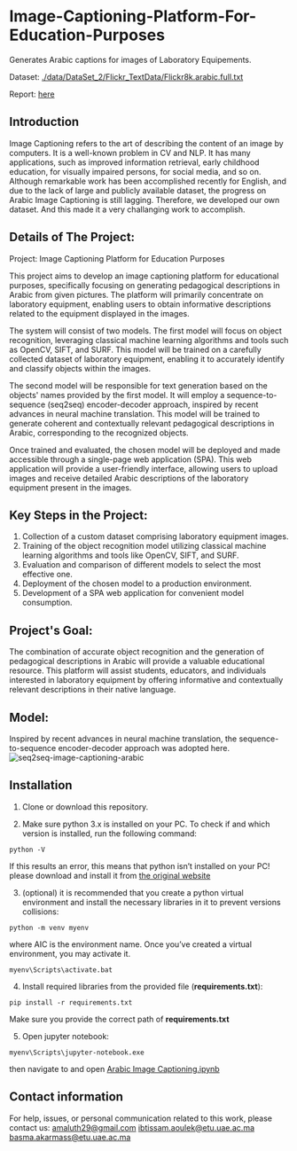 # Image-Captioning-Platform-For-Education-Purposes
Generates Arabic captions for images of Laboratory Equipements.


Dataset: [./data/DataSet_2/Flickr_TextData/Flickr8k.arabic.full.txt](./data/DataSet_2/Flickr_TextData/Flickr8k.arabic.full.txt)

Report: [here]()

## Introduction
Image Captioning refers to the art of describing the content of an image by computers. It is a well-known problem in CV and NLP. It has many applications, such as improved information retrieval, early childhood education, for visually impaired persons, for social media, and so on. Although remarkable work has been accomplished recently for English, and due to the lack of large and publicly available dataset, the progress on Arabic Image Captioning is still lagging. Therefore, we developed our own dataset. And this made it a very challanging work to accomplish.

## Details of The Project:

Project: Image Captioning Platform for Education Purposes

This project aims to develop an image captioning platform for educational purposes, specifically focusing on generating pedagogical descriptions in Arabic from given pictures. The platform will primarily concentrate on laboratory equipment, enabling users to obtain informative descriptions related to the equipment displayed in the images.

The system will consist of two models. The first model will focus on object recognition, leveraging classical machine learning algorithms and tools such as OpenCV, SIFT, and SURF. This model will be trained on a carefully collected dataset of laboratory equipment, enabling it to accurately identify and classify objects within the images.

The second model will be responsible for text generation based on the objects' names provided by the first model. It will employ a sequence-to-sequence (seq2seq) encoder-decoder approach, inspired by recent advances in neural machine translation. This model will be trained to generate coherent and contextually relevant pedagogical descriptions in Arabic, corresponding to the recognized objects.

Once trained and evaluated, the chosen model will be deployed and made accessible through a single-page web application (SPA). This web application will provide a user-friendly interface, allowing users to upload images and receive detailed Arabic descriptions of the laboratory equipment present in the images.

## Key Steps in the Project:

1. Collection of a custom dataset comprising laboratory equipment images.
2. Training of the object recognition model utilizing classical machine learning algorithms and tools like OpenCV, SIFT, and SURF.
3. Evaluation and comparison of different models to select the most effective one.
4. Deployment of the chosen model to a production environment.
5. Development of a SPA web application for convenient model consumption.

## Project's Goal:
The combination of accurate object recognition and the generation of pedagogical descriptions in Arabic will provide a valuable educational resource. This platform will assist students,    educators, and individuals interested in laboratory equipment by offering informative and contextually relevant descriptions in their native language.

## Model:

Inspired by recent advances in neural machine translation, the sequence-to-sequence encoder-decoder approach was adopted here.
![seq2seq-image-captioning-arabic](https://user-images.githubusercontent.com/9033365/50055387-e3ab9980-0156-11e9-859f-dce71314777a.png)


## Installation
1. Clone or download this repository.

2. Make sure python 3.x is installed on your PC. To check if and which version is installed, run the following command:
```
python -V
```
If this results an error, this means that python isn’t installed on your PC! please download and install it from [the original website](https://www.python.org/)

3. (optional) it is recommended that you create a python virtual environment and install the necessary libraries in it to prevent versions collisions:
```
python -m venv myenv
```
where AIC is the environment name. Once you’ve created a virtual environment, you may activate it.
```
myenv\Scripts\activate.bat
```

4. Install required libraries from the provided file (**requirements.txt**):
```
pip install -r requirements.txt
```
Make sure you provide the correct path of **requirements.txt**

5. Open jupyter notebook:
```
myenv\Scripts\jupyter-notebook.exe
```
then navigate to and open [Arabic Image Captioning.ipynb](./Arabic%20Image%20Captioning.ipynb)


## Contact information
For help, issues, or personal communication related to this work, please contact us: [amaluth29@gmail.com](mailto:amaluth29@gmail.com) [ibtissam.aoulek@etu.uae.ac.ma](mailto:ibtissam.aoulek@etu.uae.ac.ma) [basma.akarmass@etu.uae.ac.ma](mailto:basma.akarmas@etu.uae.ac.ma)
